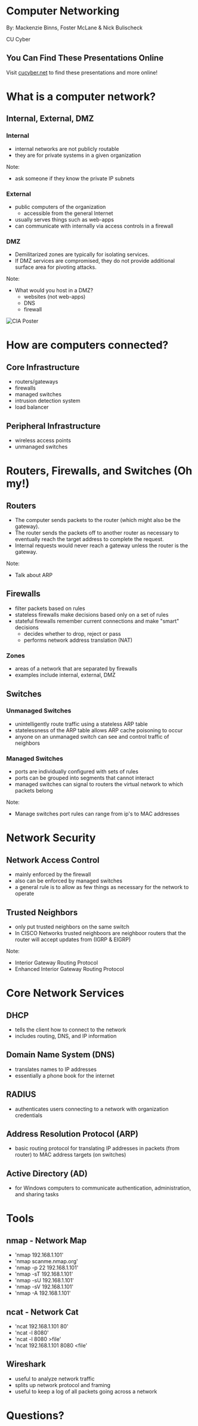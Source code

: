 # Computer Networking

By: Mackenzie Binns, Foster McLane & Nick Bulischeck

CU Cyber


## You Can Find These Presentations Online

Visit [cucyber.net](https://cucyber.net/) to find these presentations and more online!



# What is a computer network?


## Internal, External, DMZ


### Internal

* internal networks are not publicly routable
* they are for private systems in a given organization

Note:
* ask someone if they know the private IP subnets


### External

* public computers of the organization
	- accessible from the general Internet
* usually serves things such as web-apps 
* can communicate with internally via access controls in a firewall


### DMZ

* Demilitarized zones are typically for isolating services.
* If DMZ services are compromised, they do not provide additional surface area for pivoting attacks.

Note:
* What would you host in a DMZ?
	- websites (not web-apps)
	- DNS
	- firewall


![CIA Poster](http://imgs.xkcd.com/comics/cia.png)



# How are computers connected?


## Core Infrastructure

* routers/gateways
* firewalls
* managed switches
* intrusion detection system
* load balancer


## Peripheral Infrastructure

* wireless access points
* unmanaged switches



# Routers, Firewalls, and Switches (Oh my!)


## Routers

* The computer sends packets to the router (which might also be the gateway).
* The router sends the packets off to another router as necessary to eventually reach the target address to complete the request.
* Internal requests would never reach a gateway unless the router is the gateway.

Note:
* Talk about ARP


## Firewalls

* filter packets based on rules
* stateless firewalls make decisions based only on a set of rules 
* stateful firewalls remember current connections and make "smart" decisions
	- decides whether to drop, reject or pass 
	- performs network address translation (NAT)


### Zones

* areas of a network that are separated by firewalls
* examples include internal, external, DMZ


## Switches


### Unmanaged Switches

* unintelligently route traffic using a stateless ARP table
* statelessness of the ARP table allows ARP cache poisoning to occur
* anyone on an unmanaged switch can see and control traffic of neighbors


### Managed Switches

* ports are individually configured with sets of rules
* ports can be grouped into segments that cannot interact
* managed switches can signal to routers the virtual network to which packets belong

Note:
* Manage switches port rules can range from ip's to MAC addresses



# Network Security


## Network Access Control

* mainly enforced by the firewall
* also can be enforced by managed switches
* a general rule is to allow as few things as necessary for the network to operate


## Trusted Neighbors

* only put trusted neighbors on the same switch
* In CISCO Networks trusted neighboors are neighboor routers that the router will accept updates from (IGRP & EIGRP)

Note:
* Interior Gateway Routing Protocol
* Enhanced Interior Gateway Routing Protocol


# Core Network Services


## DHCP

* tells the client how to connect to the network
* includes routing, DNS, and IP information


## Domain Name System (DNS)

* translates names to IP addresses
* essentially a phone book for the internet


## RADIUS

* authenticates users connecting to a network with organization credentials


## Address Resolution Protocol (ARP)

* basic routing protocol for translating IP addresses in packets (from router) to MAC address targets (on switches)


## Active Directory (AD)

* for Windows computers to communicate authentication, administration, and sharing tasks



# Tools


## nmap - Network Map

* 'nmap 192.168.1.101'
* 'nmap scanme.nmap.org'
* 'nmap -p 22 192.168.1.101'
* 'nmap -sT 192.168.1.101'
* 'nmap -sU 192.168.1.101'
* 'nmap -sV 192.168.1.101'
* 'nmap -A 192.168.1.101'


## ncat - Network Cat

* 'ncat 192.168.1.101 80'
* 'ncat -l 8080'
* 'ncat -l 8080 >file'
* 'ncat 192.168.1.101 8080 <file'


## Wireshark

* useful to analyze network traffic
* splits up network protocol and framing
* useful to keep a log of all packets going across a network



# Questions?
